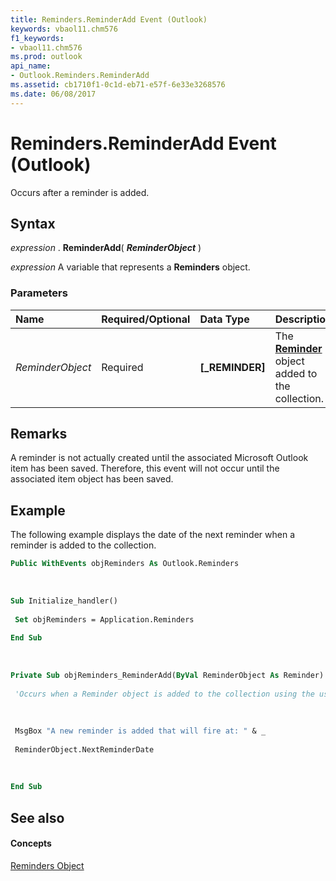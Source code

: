 ```yaml
---
title: Reminders.ReminderAdd Event (Outlook)
keywords: vbaol11.chm576
f1_keywords:
- vbaol11.chm576
ms.prod: outlook
api_name:
- Outlook.Reminders.ReminderAdd
ms.assetid: cb1710f1-0c1d-eb71-e57f-6e33e3268576
ms.date: 06/08/2017
---
```



# Reminders.ReminderAdd Event (Outlook)

Occurs after a reminder is added.


## Syntax

 _expression_ . **ReminderAdd**( **_ReminderObject_** )

 _expression_ A variable that represents a **Reminders** object.


### Parameters



|**Name**|**Required/Optional**|**Data Type**|**Description**|
|:-----|:-----|:-----|:-----|
| _ReminderObject_|Required| **[_REMINDER]**|The  **[Reminder](reminder-object-outlook.md)** object added to the collection.|

## Remarks

A reminder is not actually created until the associated Microsoft Outlook item has been saved. Therefore, this event will not occur until the associated item object has been saved.


## Example

The following example displays the date of the next reminder when a reminder is added to the collection.


```vb
Public WithEvents objReminders As Outlook.Reminders 
 
 
 
Sub Initialize_handler() 
 
 Set objReminders = Application.Reminders 
 
End Sub 
 
 
 
Private Sub objReminders_ReminderAdd(ByVal ReminderObject As Reminder) 
 
 'Occurs when a Reminder object is added to the collection using the user interface or object model 
 
 
 
 MsgBox "A new reminder is added that will fire at: " & _ 
 
 ReminderObject.NextReminderDate 
 
 
 
End Sub
```


## See also


#### Concepts


[Reminders Object](reminders-object-outlook.md)

